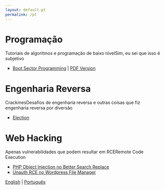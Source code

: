 ```yaml
---
layout: default-pt
permalink: /pt
---
```

<h1>Programação</h1>
<p>Tutoriais de algoritmos e programação de <span class="tooltip">baixo nível<span class="tooltiptext">Sim, eu sei que isso é subjetivo</span></span></p>
<ul>
	<li type="square"><a href="/programming/boot_sector_programming">Boot Sector Programming</a> | <a href="#/coming_soon/">PDF Version</a></li>
</ul>

<h1>Engenharia Reversa</h1>
<p><span class="tooltip">Crackmes<span class="tooltiptext">Desafios de engenharia reversa</span></span> e outras coisas que fiz engenharia reversa por diversão</p>
<ul>
	<li type="square"><a href="/pt/crackme/election">Election</a></li>
</ul>

<h1>Web Hacking</h1>
<p>Apenas vulnerabilidades que podem resultar em <span class="tooltip">RCE<span class="tooltiptext">Remote Code Execution</span></span></p>
<ul>
	<li type="square"><a href="/pt/web/php-object-injection-better-search-replace">PHP Object Injection no Better Search Replace</a></li>
	<li type="square"><a href="/pt/web/urce-wp-file-manager">Unauth RCE no Wordpress File Manager</a></li>
</ul>

<div class="wrapper-footer">
	<div class="container">
	  <footer class="footer">
	    <p><a href="/">English</a> | <a href="/pt">Português</a> </p>
	   </footer>
	</div>
</div>